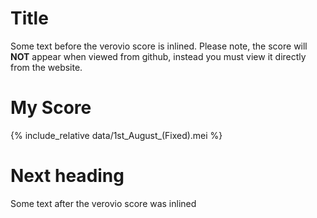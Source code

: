 # Title

Some text before the verovio score is inlined.
Please note, the score will **NOT** appear when viewed from github, instead you must view it directly from the website.

# My Score

{% include_relative data/1st_August_(Fixed).mei %}

# Next heading

Some text after the verovio score was inlined
